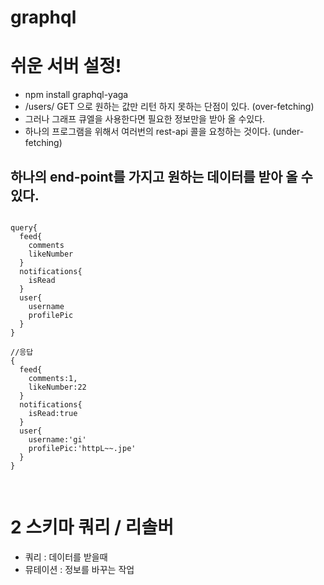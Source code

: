# graphql

# 쉬운 서버 설정!

- npm install graphql-yaga
- /users/ GET 으로 원하는 값만 리턴 하지 못하는 단점이 있다. (over-fetching)
- 그러나 그래프 큐엘을 사용한다면 필요한 정보만을 받아 올 수있다.
- 하나의 프로그램을 위해서 여러번의 rest-api 콜을 요청하는 것이다. (under-fetching)

## 하나의 end-point를 가지고 원하는 데이터를 받아 올 수 있다.

<pre>
<code>
query{
  feed{
    comments
    likeNumber
  }
  notifications{
    isRead
  }
  user{
    username
    profilePic
  }
}

//응답
{
  feed{
    comments:1,
    likeNumber:22
  }
  notifications{
    isRead:true
  }
  user{
    username:'gi'
    profilePic:'httpL~~.jpe'
  }
}

</code>
</pre>


# 2 스키마 쿼리 / 리솔버
- 쿼리 : 데이터를 받을때
- 뮤테이션 : 정보를 바꾸는 작업
